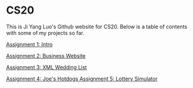# CS20
This is Ji Yang Luo's Github website for CS20. Below is a table of contents 
with some of my projects so far. 

<a href = "https://jluo01.github.io/CS20/Assignment1.html"> Assignment 1: Intro 
</a>

<a href = "https://jluo01.github.io/CS20/Assignment2/HCookies.html"> Assignment 2: Business Website </a>


<a href = "https://jluo01.github.io/CS20/Assignment3/wedding.xml"> Assignment 3: XML Wedding List </a>

<a href = "https://jluo01.github.io/CS20/Assignment4/joesHotdogs.html"> Assignment 4: Joe's Hotdogs </a>
<a href = "https://jluo01.github.io/CS20/Assignment5/LotterySim.html"> Assignment 5: Lottery Simulator</a>